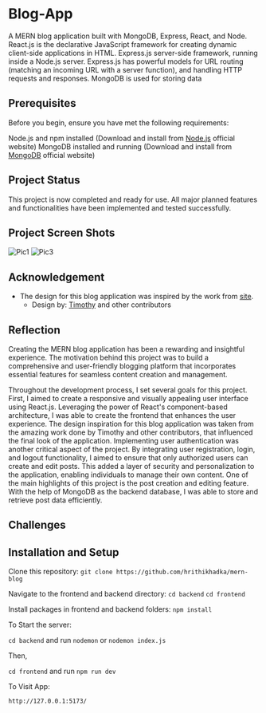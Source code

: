 # Blog-App

A MERN blog application built with MongoDB, Express, React, and Node. React.js is the declarative JavaScript framework for creating dynamic client-side applications in HTML. Express.js server-side framework, running inside a Node.js server. Express.js has powerful models for URL routing (matching an incoming URL with a server function), and handling HTTP requests and responses. MongoDB is used for storing data  <br/>

## Prerequisites
Before you begin, ensure you have met the following requirements:

Node.js and npm installed (Download and install from [Node.js](https://nodejs.org/en) official website)
MongoDB installed and running (Download and install from [MongoDB](https://www.mongodb.com/docs/manual/installation/) official website)

## Project Status

This project is now completed and ready for use. All major planned features and functionalities have been implemented and tested successfully.

## Project Screen Shots

![Pic1](https://github.com/hrithikhadka/mern-blog/assets/73479315/40d93161-4b89-484f-a9bc-3eb4481a791b)
![Pic3](https://github.com/hrithikhadka/mern-blog/assets/73479315/2a5ba174-1d83-429a-a15b-f53716bdd48e)
## Acknowledgement

- The design for this blog application was inspired by the work from [site](https://tailwind-nextjs-starter-blog.vercel.app/).
  - Design by: [Timothy](https://github.com/timlrx) and other contributors

## Reflection

Creating the MERN blog application has been a rewarding and insightful experience. The motivation behind this project was to build a comprehensive and user-friendly blogging platform that incorporates essential features for seamless content creation and management.

Throughout the development process, I set several goals for this project. First, I aimed to create a responsive and visually appealing user interface using React.js. Leveraging the power of React's component-based architecture, I was able to create the frontend that enhances the user experience. The design inspiration for this blog application was taken from the amazing work done by Timothy and other contributors, that influenced the final look of the application. Implementing user authentication was another critical aspect of the project. By integrating user registration, login, and logout functionality, I aimed to ensure that only authorized users can create and edit posts. This added a layer of security and personalization to the application, enabling individuals to manage their own content. One of the main highlights of this project is the post creation and editing feature. With the help of MongoDB as the backend database, I was able to store and retrieve post data efficiently.

## Challenges

## Installation and Setup

Clone this repository: `git clone https://github.com/hrithikhadka/mern-blog`

Navigate to the frontend and backend directory: `cd backend` `cd frontend`

Install packages in frontend and backend folders: `npm install`

To Start the server: 

`cd backend` and run `nodemon` or `nodemon index.js`

Then,

`cd frontend` and run `npm run dev`

To Visit App:

`http://127.0.0.1:5173/`



 
